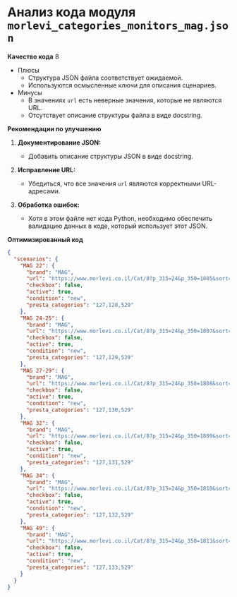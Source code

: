 # Анализ кода модуля `morlevi_categories_monitors_mag.json`

**Качество кода**
8
- Плюсы
    -  Структура JSON файла соответствует ожидаемой.
    -  Используются осмысленные ключи для описания сценариев.
- Минусы
    -  В значениях `url` есть неверные значения, которые не являются URL.
    -  Отсутствует описание структуры файла в виде docstring.

**Рекомендации по улучшению**

1. **Документирование JSON:**
   - Добавить описание структуры JSON в виде docstring.

2. **Исправление URL:**
    - Убедиться, что все значения `url` являются корректными URL-адресами.

3. **Обработка ошибок:**
   - Хотя в этом файле нет кода Python, необходимо обеспечить валидацию данных в коде, который использует этот JSON.

**Оптимизированный код**
```json
{
  "scenarios": {
    "MAG 22": {
      "brand": "MAG",
      "url": "https://www.morlevi.co.il/Cat/8?p_315=24&p_350=1805&sort=datafloat2%2Cprice&keyword=",
      "checkbox": false,
      "active": true,
      "condition": "new",
      "presta_categories": "127,128,529"
    },
    "MAG 24-25": {
      "brand": "MAG",
      "url": "https://www.morlevi.co.il/Cat/8?p_315=24&p_350=1807&sort=datafloat2%2Cprice&keyword=",
      "checkbox": false,
      "active": true,
      "condition": "new",
      "presta_categories": "127,129,529"
    },
    "MAG 27-29": {
      "brand": "MAG",
      "url": "https://www.morlevi.co.il/Cat/8?p_315=24&p_350=1808&sort=datafloat2%2Cprice&keyword=",
      "checkbox": false,
      "active": true,
      "condition": "new",
      "presta_categories": "127,130,529"
    },
    "MAG 32": {
      "brand": "MAG",
      "url": "https://www.morlevi.co.il/Cat/8?p_315=24&p_350=1809&sort=datafloat2%2Cprice&keyword=",
      "checkbox": false,
      "active": true,
      "condition": "new",
      "presta_categories": "127,131,529"
    },
    "MAG 34": {
      "brand": "MAG",
      "url": "https://www.morlevi.co.il/Cat/8?p_315=24&p_350=1810&sort=datafloat2%2Cprice&keyword=",
      "checkbox": false,
      "active": true,
      "condition": "new",
      "presta_categories": "127,132,529"
    },
    "MAG 49": {
      "brand": "MAG",
      "url": "https://www.morlevi.co.il/Cat/8?p_315=24&p_350=1811&sort=datafloat2%2Cprice&keyword=",
      "checkbox": false,
      "active": true,
      "condition": "new",
      "presta_categories": "127,133,529"
    }
  }
}
```